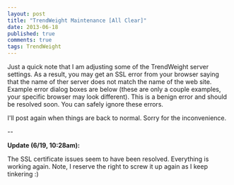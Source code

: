 ```yaml
---
layout: post
title: "TrendWeight Maintenance [All Clear]"
date: 2013-06-18
published: true
comments: true
tags: TrendWeight
---
```


Just a quick note that I am adjusting some of the TrendWeight server settings.  As a result, you may get an SSL error from your browser saying that the name of ther server does not match the name of the web site.  Example error dialog boxes are below (these are only a couple examples, your specific browser may look different).  This is a benign error and should be resolved soon.  You can safely ignore these errors.

I'll post again when things are back to normal.  Sorry for the inconvenience.

--

**Update (6/19, 10:28am):**

The SSL certificate issues seem to have been resolved.  Everything is working again.  Note, I reserve the right to screw it up again as I keep tinkering :)
